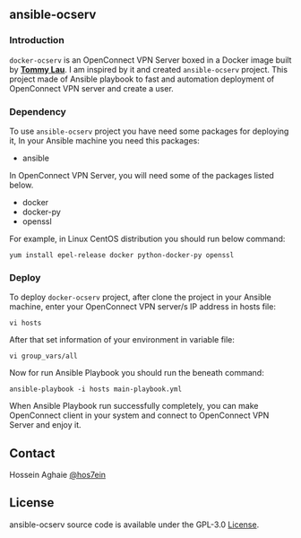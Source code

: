 ansible-ocserv
--------------

### Introduction ###

`docker-ocserv` is an OpenConnect VPN Server boxed in a Docker image built by <a href="https://github.com/TommyLau/docker-ocserv" target="_blank">**Tommy Lau**</a>. I am inspired by it and created `ansible-ocserv` project. This project made of Ansible playbook to fast and automation deployment of OpenConnect VPN server and create a user.


### Dependency ###
To use `ansible-ocserv` project you have need some packages for deploying it, In your Ansible machine you need this packages:

* ansible

In OpenConnect VPN Server, you will need some of the packages listed below.

* docker
* docker-py
* openssl

For example, in Linux CentOS distribution you should run below command:

```
yum install epel-release docker python-docker-py openssl
```

### Deploy ###
To deploy `docker-ocserv` project, after clone the project in your Ansible machine, enter your OpenConnect VPN server/s IP address in hosts file:

```
vi hosts
```

After that set information of your environment in variable file:

```
vi group_vars/all
```

Now for run Ansible Playbook you should run the beneath command:

```
ansible-playbook -i hosts main-playbook.yml
```

When Ansible Playbook run successfully completely, you can make OpenConnect client in your system and connect to OpenConnect VPN Server and enjoy it.


## Contact

Hossein Aghaie [@hos7ein](http://twitter.com/hos7ein)


## License

ansible-ocserv source code is available under the GPL-3.0 [License](/LICENSE).
